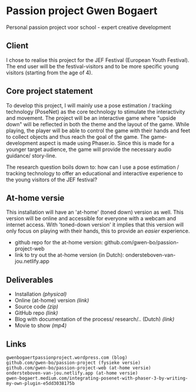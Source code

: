 # Passion project Gwen Bogaert
Personal passion project voor school - expert creative development

## Client
I chose to realise this project for the JEF Festival (European Youth Festival). The end user will be the festival-visitors and to be more specific young visitors (starting from the age of 4).

## Core project statement
To develop this project, I will mainly use a pose estimation / tracking technology (PoseNet) as the core technology to stimulate the interactivity and movement. The project will be an interactive game where "upside down" will be reflected in both the theme and the layout of the game. While playing, the player will be able to control the game with their hands and feet to collect objects and thus reach the goal of the game. The game-development aspect is made using Phaser.io. 
Since this is made for a younger target audience, the game will provide the necessary audio guidance/ story-line. 

The research question boils down to: how can I use a pose estimation / tracking technology to offer an educational and interactive experience to the young visitors of the JEF festival?

## At-home versie
This installation will have an 'at-home' (toned down) version as well. This version will be online and accessible for everyone with a webcam and internet access. 
With 'toned-down version' it implies that this version will only focus on playing with their hands, this to provide an _easier_ experience. 
- github repo for the at-home version: github.com/gwen-bo/passion-project-web
- link to try out the at-home version (in Dutch): ondersteboven-van-jou.netlify.app

## Deliverables

- Installation *(physical)*
- Online (at-home) version *(link)*
- Source code *(zip)*
- GitHub repo *(link)*
- Blog with documentation of the process/ research/.. (Dutch) *(link)*
- Movie to show *(mp4)*

## Links
    gwenbogaertpassionproject.wordpress.com (blog)
    github.com/gwen-bo/passion-project (fysieke versie)
    github.com/gwen-bo/passion-project-web (at-home versie)
    ondersteboven-van-jou.netlify.app (at-home versie)
    gwen-bogaert.medium.com/integrating-posenet-with-phaser-3-by-writing-my-own-plugin-e5dd3038175b
